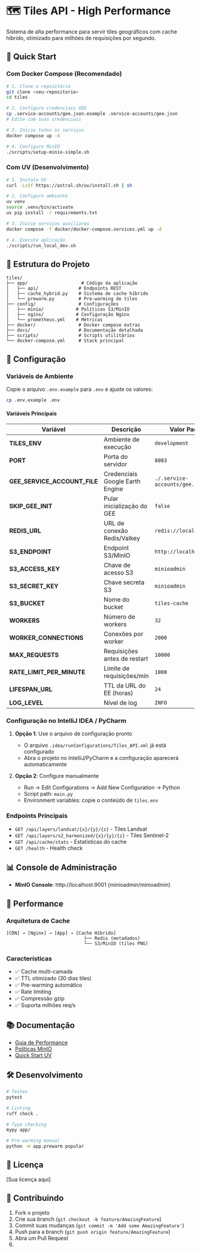 # 🗺️ Tiles API - High Performance

Sistema de alta performance para servir tiles geográficos com cache híbrido, otimizado para milhões de requisições por segundo.

## 🚀 Quick Start

### Com Docker Compose (Recomendado)
```bash
# 1. Clone o repositório
git clone <seu-repositorio>
cd tiles

# 2. Configure credenciais GEE
cp .service-accounts/gee.json.example .service-accounts/gee.json
# Edite com suas credenciais

# 3. Inicie todos os serviços
docker compose up -d

# 4. Configure MinIO
./scripts/setup-minio-simple.sh
```

### Com UV (Desenvolvimento)
```bash
# 1. Instale UV
curl -LsSf https://astral.sh/uv/install.sh | sh

# 2. Configure ambiente
uv venv
source .venv/bin/activate
uv pip install -r requirements.txt

# 3. Inicie serviços auxiliares
docker compose -f docker/docker-compose.services.yml up -d

# 4. Execute aplicação
./scripts/run_local_dev.sh
```

## 📁 Estrutura do Projeto

```
tiles/
├── app/                    # Código da aplicação
│   ├── api/               # Endpoints REST
│   ├── cache_hybrid.py    # Sistema de cache híbrido
│   └── prewarm.py         # Pre-warming de tiles
├── config/                # Configurações
│   ├── minio/            # Políticas S3/MinIO
│   ├── nginx/            # Configuração Nginx
│   └── prometheus.yml    # Métricas
├── docker/                # Docker compose extras
├── docs/                  # Documentação detalhada
├── scripts/               # Scripts utilitários
└── docker-compose.yml     # Stack principal
```

## 🔧 Configuração

### Variáveis de Ambiente

Copie o arquivo `.env.example` para `.env` e ajuste os valores:

```bash
cp .env.example .env
```

#### Variáveis Principais

| Variável | Descrição | Valor Padrão |
|----------|-----------|---------------|
| **TILES_ENV** | Ambiente de execução | `development` |
| **PORT** | Porta do servidor | `8083` |
| **GEE_SERVICE_ACCOUNT_FILE** | Credenciais Google Earth Engine | `./.service-accounts/gee.json` |
| **SKIP_GEE_INIT** | Pular inicialização do GEE | `false` |
| **REDIS_URL** | URL de conexão Redis/Valkey | `redis://localhost:6379` |
| **S3_ENDPOINT** | Endpoint S3/MinIO | `http://localhost:9000` |
| **S3_ACCESS_KEY** | Chave de acesso S3 | `minioadmin` |
| **S3_SECRET_KEY** | Chave secreta S3 | `minioadmin` |
| **S3_BUCKET** | Nome do bucket | `tiles-cache` |
| **WORKERS** | Número de workers | `32` |
| **WORKER_CONNECTIONS** | Conexões por worker | `2000` |
| **MAX_REQUESTS** | Requisições antes de restart | `10000` |
| **RATE_LIMIT_PER_MINUTE** | Limite de requisições/min | `1000` |
| **LIFESPAN_URL** | TTL da URL do EE (horas) | `24` |
| **LOG_LEVEL** | Nível de log | `INFO` |

### Configuração no IntelliJ IDEA / PyCharm

1. **Opção 1**: Use o arquivo de configuração pronto
   - O arquivo `.idea/runConfigurations/Tiles_API.xml` já está configurado
   - Abra o projeto no IntelliJ/PyCharm e a configuração aparecerá automaticamente

2. **Opção 2**: Configure manualmente
   - Run → Edit Configurations → Add New Configuration → Python
   - Script path: `main.py`
   - Environment variables: copie o conteúdo de `tiles.env`

### Endpoints Principais
- `GET /api/layers/landsat/{x}/{y}/{z}` - Tiles Landsat
- `GET /api/layers/s2_harmonized/{x}/{y}/{z}` - Tiles Sentinel-2
- `GET /api/cache/stats` - Estatísticas do cache
- `GET /health` - Health check

## 📊 Console de Administração

- **MinIO Console**: http://localhost:9001 (minioadmin/minioadmin)

## 🚀 Performance

### Arquitetura de Cache
```
[CDN] → [Nginx] → [App] → [Cache Híbrido]
                             ├── Redis (metadados)
                             └── S3/MinIO (tiles PNG)
```

### Características
- ✅ Cache multi-camada
- ✅ TTL otimizado (30 dias tiles)
- ✅ Pre-warming automático
- ✅ Rate limiting
- ✅ Compressão gzip
- ✅ Suporta milhões req/s

## 📚 Documentação

- [Guia de Performance](docs/README_PERFORMANCE.md)
- [Políticas MinIO](docs/MINIO_POLICIES.md)
- [Quick Start UV](docs/QUICKSTART_UV.md)

## 🛠️ Desenvolvimento

```bash
# Testes
pytest

# Linting
ruff check .

# Type checking
mypy app/

# Pre-warming manual
python -m app.prewarm popular
```

## 📝 Licença

[Sua licença aqui]

## 🤝 Contribuindo

1. Fork o projeto
2. Crie sua branch (`git checkout -b feature/AmazingFeature`)
3. Commit suas mudanças (`git commit -m 'Add some AmazingFeature'`)
4. Push para a branch (`git push origin feature/AmazingFeature`)
5. Abra um Pull Request
6. 
